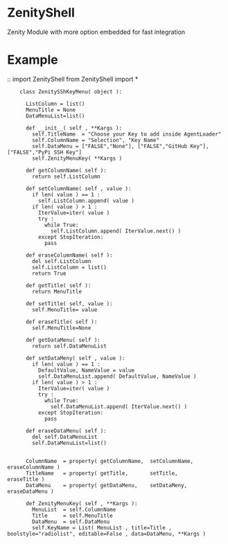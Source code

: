 ZenityShell
===========

Zenity Module with more option embedded for fast integration



Example
===========

::
		import ZenityShell
		from ZenityShell import *

		class ZenitySShKeyMenu( object ):

		  ListColumn = list()
		  MenuTitle = None
		  DataMenuList=list()

		  def __init__( self , **Kargs ):
			self.TitleName  = "Choose your Key to add inside AgentLoader"
			self.ColumnName = "Selection", "Key Name"
			self.DataMenu = ["FALSE","None"], ["FALSE","GitHub Key"], ["FALSE","PyPi SSH Key"]
			self.ZenityMenuKey( **Kargs )

		  def getColumnName( self ):
			return self.ListColumn

		  def setColumnName( self , value ):
			if len( value ) == 1 :
			  self.ListColumn.append( value )
			if len( value ) > 1 :
			  IterValue=iter( value ) 
			  try :
				while True:
				  self.ListColumn.append( IterValue.next() )
			  except StopIteration:
				pass 

		  def eraseColumnName( self ):
			del self.ListColumn
			self.ListColumn = list()
			return True 

		  def getTitle( self ):
			return MenuTitle

		  def setTitle( self, value ):
			self.MenuTitle= value

		  def eraseTitle( self ):
			self.MenuTitle=None

		  def getDataMenu( self ):
			return self.DataMenuList

		  def setDataMeny( self , value ):
			if len( value ) == 1 :
			  DefaultValue, NameValue = value 
			  self.DataMenuList.append( DefaultValue, NameValue )
			if len( value ) > 1 :
			  IterValue=iter( value ) 
			  try :
				while True:
				  self.DataMenuList.append( IterValue.next() )
			  except StopIteration:
				pass     
		
		  def eraseDataMenu( self ):
			del self.DataMenuList
			self.DataMenuList=list()
		
		
		  ColumnName  = property( getColumnName,  setColumnName,    eraseColumnName )
		  TitleName   = property( getTitle,       setTitle,         eraseTitle )
		  DataMenu    = property( getDataMenu,    setDataMeny,      eraseDataMenu )
		  
		  def ZenityMenuKey( self , **Kargs ):
			MenuList  = self.ColumnName
			Title     = self.MenuTitle
			DataMenu  = self.DataMenu
			self.KeyName = List( MenuList , title=Title , boolstyle="radiolist", editable=False , data=DataMenu, **Kargs )
   
